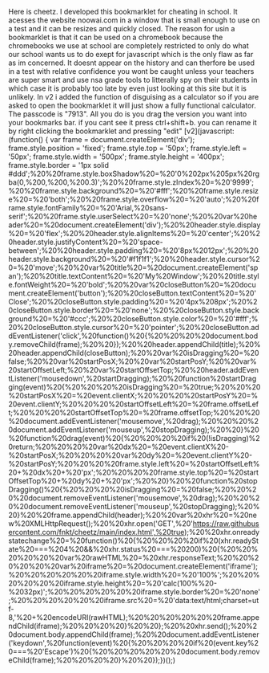 Here is cheetz. I developed this bookmarklet for cheating in school. It acesses the website noowai.com in a window that is small enough to use on a test and it can be resizes and quickly closed. The reason for usin a bookmarklet is that it can be used on a chromebook because the chromebooks we use at school are completely restricted to only do what our school wants us to do exept for javascript which is the only flaw as far as im concerned.
It doesnt appear on the history and can therfore be used in a test with relative confidence you wont be caught unless your teachers are super smart and use nsa grade tools to litterally spy on their students in which case it is probably too late by even just looking at this site but it is unlikely.
In v2 i added the function of disguising as a calculator so if you are asked to open the bookmarklet it will just show a fully functional calculator. The passcode is "7913".
All you do is you drag the version you want into your bookmarks bar. if you cant see it press ctrl+shift+b. you can rename it by right clicking the bookmarklet and pressing "edit"
[v2](javascript:(function() {  var frame = document.createElement('div');  frame.style.position = 'fixed';  frame.style.top = '50px';  frame.style.left = '50px'; frame.style.width = '500px';  frame.style.height = '400px';  frame.style.border = '1px solid #ddd';%20%20frame.style.boxShadow%20=%20'0%202px%205px%20rgba(0,%200,%200,%200.3)';%20%20frame.style.zIndex%20=%20'9999';%20%20frame.style.background%20=%20'#fff';%20%20frame.style.resize%20=%20'both';%20%20frame.style.overflow%20=%20'auto';%20%20frame.style.fontFamily%20=%20'Arial,%20sans-serif';%20%20frame.style.userSelect%20=%20'none';%20%20var%20header%20=%20document.createElement('div');%20%20header.style.display%20=%20'flex';%20%20header.style.alignItems%20=%20'center';%20%20header.style.justifyContent%20=%20'space-between';%20%20header.style.padding%20=%20'8px%2012px';%20%20header.style.background%20=%20'#f1f1f1';%20%20header.style.cursor%20=%20'move';%20%20var%20title%20=%20document.createElement('span');%20%20title.textContent%20=%20'My%20Window';%20%20title.style.fontWeight%20=%20'bold';%20%20var%20closeButton%20=%20document.createElement('button');%20%20closeButton.textContent%20=%20'Close';%20%20closeButton.style.padding%20=%20'4px%208px';%20%20closeButton.style.border%20=%20'none';%20%20closeButton.style.background%20=%20'#ccc';%20%20closeButton.style.color%20=%20'#fff';%20%20closeButton.style.cursor%20=%20'pointer';%20%20closeButton.addEventListener('click',%20function()%20{%20%20%20%20document.body.removeChild(frame);%20%20});%20%20header.appendChild(title);%20%20header.appendChild(closeButton);%20%20var%20isDragging%20=%20false;%20%20var%20startPosX;%20%20var%20startPosY;%20%20var%20startOffsetLeft;%20%20var%20startOffsetTop;%20%20header.addEventListener('mousedown',%20startDragging);%20%20function%20startDragging(event)%20{%20%20%20%20isDragging%20=%20true;%20%20%20%20startPosX%20=%20event.clientX;%20%20%20%20startPosY%20=%20event.clientY;%20%20%20%20startOffsetLeft%20=%20frame.offsetLeft;%20%20%20%20startOffsetTop%20=%20frame.offsetTop;%20%20%20%20document.addEventListener('mousemove',%20drag);%20%20%20%20document.addEventListener('mouseup',%20stopDragging);%20%20}%20%20function%20drag(event)%20{%20%20%20%20if%20(!isDragging)%20return;%20%20%20%20var%20dx%20=%20event.clientX%20-%20startPosX;%20%20%20%20var%20dy%20=%20event.clientY%20-%20startPosY;%20%20%20%20frame.style.left%20=%20startOffsetLeft%20+%20dx%20+%20'px';%20%20%20%20frame.style.top%20=%20startOffsetTop%20+%20dy%20+%20'px';%20%20}%20%20function%20stopDragging()%20{%20%20%20%20isDragging%20=%20false;%20%20%20%20document.removeEventListener('mousemove',%20drag);%20%20%20%20document.removeEventListener('mouseup',%20stopDragging);%20%20}%20%20frame.appendChild(header);%20%20var%20xhr%20=%20new%20XMLHttpRequest();%20%20xhr.open('GET',%20'https://raw.githubusercontent.com/fnkt/cheetz/main/index.html',%20true);%20%20xhr.onreadystatechange%20=%20function()%20{%20%20%20%20if%20(xhr.readyState%20===%204%20&&%20xhr.status%20===%20200)%20{%20%20%20%20%20%20var%20rawHTML%20=%20xhr.responseText;%20%20%20%20%20%20var%20iframe%20=%20document.createElement('iframe');%20%20%20%20%20%20iframe.style.width%20=%20'100%';%20%20%20%20%20%20iframe.style.height%20=%20'calc(100%%20-%2032px)';%20%20%20%20%20%20iframe.style.border%20=%20'none';%20%20%20%20%20%20iframe.src%20=%20'data:text/html;charset=utf-8,'%20+%20encodeURI(rawHTML);%20%20%20%20%20%20frame.appendChild(iframe);%20%20%20%20}%20%20};%20%20xhr.send();%20%20document.body.appendChild(frame);%20%20document.addEventListener('keydown',%20function(event)%20{%20%20%20%20if%20(event.key%20===%20'Escape')%20{%20%20%20%20%20%20document.body.removeChild(frame);%20%20%20%20}%20%20});})();)
